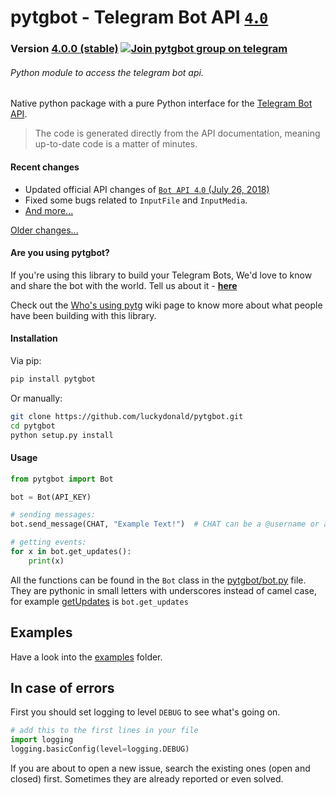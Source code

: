 # pytgbot - Telegram Bot API [`4`.`0`](https://core.telegram.org/bots/api)
### Version [4.0.0 (stable)](https://github.com/luckydonald/pytgbot/blob/master/CHANGELOG.md#changelog) [![Join pytgbot group on telegram](https://img.shields.io/badge/Telegram%20Group-Join-blue.svg)](https://telegram.me/pytg_group)
###### Python module to access the telegram bot api.

Native python package with a pure Python interface for the [Telegram Bot API](https://core.telegram.org/bots).
> The code is generated directly from the API documentation, meaning up-to-date code is a matter of minutes.

#### Recent changes
 - Updated official API changes of [`Bot API 4`.`0` (July 26, 2018)](https://core.telegram.org/bots/api-changelog#july-26-2018)
 - Fixed some bugs related to `InputFile` and `InputMedia`.
 - [And more...](CHANGELOG.md)

 [Older changes...](CHANGELOG.md)

#### Are you using pytgbot? ####

If you're using this library to build your Telegram Bots, We'd love to know and share the bot with the world.
Tell us about it - **[here](https://github.com/luckydonald/pytgbot/wiki/Who's-using-pytgbot%3F)**

Check out the [Who's using pytg](https://github.com/luckydonald/pytgbot/wiki/Who's-using-pytgbot%3F) wiki page to know more about what people have been building with this library.

#### Installation  ####
Via pip:
```sh
pip install pytgbot
```
Or manually:
```sh
git clone https://github.com/luckydonald/pytgbot.git
cd pytgbot
python setup.py install
```

#### Usage ####

```python
from pytgbot import Bot

bot = Bot(API_KEY)

# sending messages:
bot.send_message(CHAT, "Example Text!")  # CHAT can be a @username or a id

# getting events:
for x in bot.get_updates():
	print(x)

```

All the functions can be found in the `Bot` class in the [pytgbot/bot.py](https://github.com/luckydonald/pytgbot/blob/master/pytgbot/bot.py) file.
They are pythonic in small letters with underscores instead of camel case, for example [getUpdates](https://core.telegram.org/bots/api#getupdates) is `bot.get_updates`

## Examples ##
Have a look into the [examples](https://github.com/luckydonald/pytgbot/tree/master/examples) folder.

## In case of errors ##
First you should set logging to level `DEBUG` to see what's going on.
```python
# add this to the first lines in your file
import logging
logging.basicConfig(level=logging.DEBUG)
```
If you are about to open a new issue, search the existing ones (open and closed) first.
Sometimes they are already reported or even solved.
